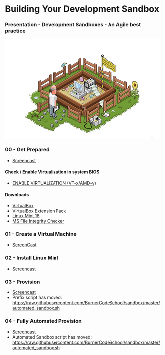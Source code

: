 # Building Your Development Sandbox

### Presentation - Development Sandboxes - An Agile best practice
[![Sandbox](images/sandbox.png)](http://slides.com/russelltsherman/deck-1/)


### 00 - Get Prepared
* [Screencast](https://www.youtube.com/embed/-Ci6w1vFF8o)

#### Check / Enable Virtualization in system BIOS
* [ENABLE VIRTUALIZATION (VT-x/AMD-v)](https://www.youtube.com/watch?v=mFJYpT7L5ag)

#### Downloads
* [VirtualBox](https://www.virtualbox.org/wiki/Downloads)
* [VirtualBox Extension Pack](https://www.virtualbox.org/wiki/Downloads)
* [Linux Mint 18](http://blog.linuxmint.com/?p=3052)
* [MS File Integrity Checker](https://support.microsoft.com/en-us/kb/841290)


### 01 - Create a Virtual Machine
* [ScreenCast](https://www.youtube.com/embed/7-2BeZEcaJE)


### 02 - Install Linux Mint
* [Screencast](https://www.youtube.com/embed/uQ5Rymrrznc)


### 03 - Provision
* [Screencast](https://www.youtube.com/embed/-WcNWPHU_MQ)
* Prefix script has moved: https://raw.githubusercontent.com/BurnerCodeSchool/sandbox/master/automated_sandbox.sh

### 04 - Fully Automated Provision
* [Screencast](https://www.youtube.com/embed/3hIwV84BQ6E)
* Automated Sandbox script has moved: https://raw.githubusercontent.com/BurnerCodeSchool/sandbox/master/automated_sandbox.sh
